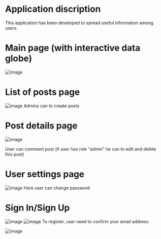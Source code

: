 # Application discription
This application has been developed to spread useful information among users.
# Main page (with interactive data globe)
![image](https://user-images.githubusercontent.com/57458347/122574414-4cda3380-d058-11eb-83fc-a7f3607c2aed.png)

# List of posts page

![image](https://user-images.githubusercontent.com/57458347/122574727-a2aedb80-d058-11eb-909e-d96f3ea9a5ab.png)
Admins can to create posts

# Post details page

![image](https://user-images.githubusercontent.com/57458347/122574869-c96d1200-d058-11eb-91e2-f523389cafe6.png)

User can comment post (if user has role "admin" he can to edit and delete this post)

# User settings page

![image](https://user-images.githubusercontent.com/57458347/122575128-1650e880-d059-11eb-9663-ead3a2fd3c69.png)
Here user can  change password

# Sign In/Sign Up
![image](https://user-images.githubusercontent.com/57458347/122575428-6b8cfa00-d059-11eb-890b-dbc6fe146212.png)
![image](https://user-images.githubusercontent.com/57458347/122575481-7b0c4300-d059-11eb-8f73-c6afdc2c6683.png)
To register, user need to confirm your email address

![image](https://user-images.githubusercontent.com/57458347/122575681-ab53e180-d059-11eb-87d7-e174f25d2110.png)
